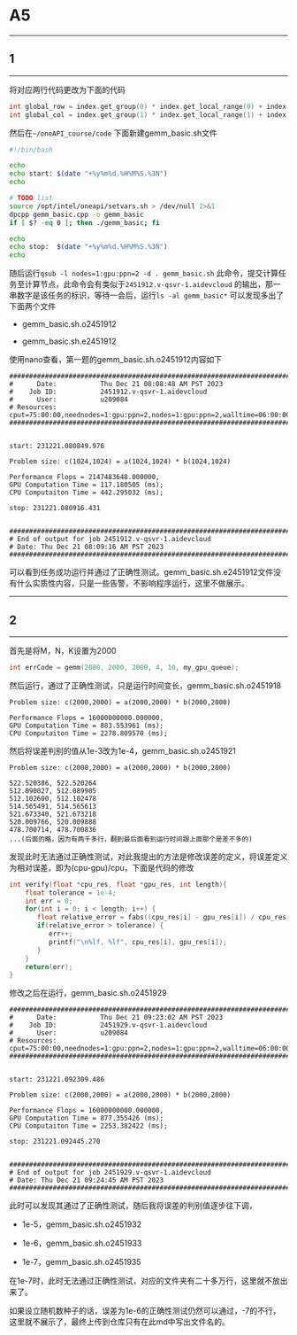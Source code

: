 # A5

------------------------------------

## 1

-----------------------

将对应两行代码更改为下面的代码

```cpp
int global_row = index.get_group(0) * index.get_local_range(0) + index.get_local_id(0);
int global_col = index.get_group(1) * index.get_local_range(1) + index.get_local_id(1); 
```

然后在`~/oneAPI_course/code` 下面新建gemm_basic.sh文件

```bash
#!/bin/bash

echo
echo start: $(date "+%y%m%d.%H%M%S.%3N")
echo

# TODO list
source /opt/intel/oneapi/setvars.sh > /dev/null 2>&1
dpcpp gemm_basic.cpp -o gemm_basic
if [ $? -eq 0 ]; then ./gemm_basic; fi

echo
echo stop:  $(date "+%y%m%d.%H%M%S.%3N")
echo 
```

随后运行`qsub -l nodes=1:gpu:ppn=2 -d . gemm_basic.sh` 此命令，提交计算任务至计算节点，此命令会有类似于`2451912.v-qsvr-1.aidevcloud` 的输出，那一串数字是该任务的标识，等待一会后，运行`ls -al gemm_basic*` 可以发现多出了下面两个文件

- gemm_basic.sh.o2451912

- gemm_basic.sh.e2451912

使用nano查看，第一题的gemm_basic.sh.o2451912内容如下

```textile
########################################################################
#      Date:           Thu Dec 21 08:08:48 AM PST 2023
#    Job ID:           2451912.v-qsvr-1.aidevcloud
#      User:           u209084
# Resources:           cput=75:00:00,neednodes=1:gpu:ppn=2,nodes=1:gpu:ppn=2,walltime=06:00:00
########################################################################


start: 231221.080849.976

Problem size: c(1024,1024) = a(1024,1024) * b(1024,1024)

Performance Flops = 2147483648.000000, 
GPU Computation Time = 117.180505 (ms); 
CPU Computaiton Time = 442.295032 (ms); 

stop: 231221.080916.431


########################################################################
# End of output for job 2451912.v-qsvr-1.aidevcloud
# Date: Thu Dec 21 08:09:16 AM PST 2023
########################################################################
```

可以看到任务成功运行并通过了正确性测试。gemm_basic.sh.e2451912文件没有什么实质性内容，只是一些告警，不影响程序运行，这里不做展示。

------------------------------

## 2

-------------------------------------------------------

首先是将M，N，K设置为2000

```cpp
int errCode = gemm(2000, 2000, 2000, 4, 10, my_gpu_queue);
```

然后运行，通过了正确性测试，只是运行时间变长，gemm_basic.sh.o2451918

```textile
Problem size: c(2000,2000) = a(2000,2000) * b(2000,2000)

Performance Flops = 16000000000.000000,
GPU Computation Time = 883.553961 (ms);
CPU Computaiton Time = 2278.809570 (ms);
```

然后将误差判别的值从1e-3改为1e-4，gemm_basic.sh.o2451921

```textile
Problem size: c(2000,2000) = a(2000,2000) * b(2000,2000)

522.520386, 522.520264
512.090027, 512.089905
512.102600, 512.102478
514.565491, 514.565613
521.673340, 521.673218
520.009766, 520.009888
478.700714, 478.700836 
...(后面的略，因为有两千多行，翻到最后面看到运行时间跟上面那个是差不多的)
```

发现此时无法通过正确性测试，对此我提出的方法是修改误差的定义，将误差定义为相对误差，即为(cpu-gpu)/cpu，下面是代码的修改

```cpp
int verify(float *cpu_res, float *gpu_res, int length){
    float tolerance = 1e-4;
    int err = 0;
    for(int i = 0; i < length; i++) {
       float relative_error = fabs((cpu_res[i] - gpu_res[i]) / cpu_res[i]);
       if(relative_error > tolerance) {
          err++;
          printf("\n%lf, %lf", cpu_res[i], gpu_res[i]);
       } 
    }
    return(err);
}
```

修改之后在运行，gemm_basic.sh.o2451929

```textile
########################################################################
#      Date:           Thu Dec 21 09:23:02 AM PST 2023
#    Job ID:           2451929.v-qsvr-1.aidevcloud
#      User:           u209084
# Resources:           cput=75:00:00,neednodes=1:gpu:ppn=2,nodes=1:gpu:ppn=2,walltime=06:00:00
########################################################################


start: 231221.092309.486

Problem size: c(2000,2000) = a(2000,2000) * b(2000,2000)

Performance Flops = 16000000000.000000,
GPU Computation Time = 877.355426 (ms);
CPU Computaiton Time = 2253.382422 (ms);

stop: 231221.092445.270


########################################################################
# End of output for job 2451929.v-qsvr-1.aidevcloud
# Date: Thu Dec 21 09:24:45 AM PST 2023
########################################################################
```

此时可以发现其通过了正确性测试，随后我将误差的判别值逐步往下调，

- 1e-5，gemm_basic.sh.o2451932

- 1e-6，gemm_basic.sh.o2451933

- 1e-7，gemm_basic.sh.o2451935

在1e-7时，此时无法通过正确性测试，对应的文件夹有二十多万行，这里就不放出来了。

如果设立随机数种子的话，误差为1e-6的正确性测试仍然可以通过，-7的不行，这里就不展示了，最终上传到仓库只有在此md中写出文件名的。
